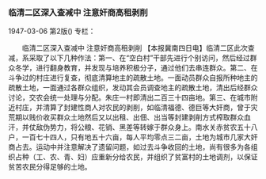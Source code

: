 ### 临清二区深入查减中  注意奸商高租剥削

1947-03-06
第2版()
专栏：

　　临清二区深入查减中
    注意奸商高租剥削
    【本报冀南四日电】临清二区此次查减，系采取了以下几种作法：第一、在“空白村”干部先进行个别访问，然后经过群众冬学，进行翻身教育，并发现与培养积极分子，通过他们去串连群众。第二、在斗争过的村庄进行复查，彻底清算地主的疏散土地。一面动员群众自报所种地主的疏散土地，一面通过各群众组织，发动其会员调查地主的疏散土地，清出后经群众讨论，交农会统一处理与分配。朱庄一村即清出二百三十四亩地。第三、在城市附近村庄，并清算了封建性商人对农民的剥削，如临清福德、德巨等大奸商，曾于灾荒期以贱价收买群众土地然后又以出租、出佃、出当等封建剥削方式榨取群众血汗，并仗敌伪势力，将公粮、花销、黑差等转嫁于群众身上。南水关赤贫农五十八户，一百七十四人，只有地五十六亩，每人平均零点三二亩，土地为城市几家大奸商占去。运动中并注意解决了遗留问题，如过去斗争收回的土地，尚有很多为各组织占种（工、农、青、妇）应重新分给农民，并组织了贫富村的土地调剂，以保证贫苦农民分得足够的土地。
